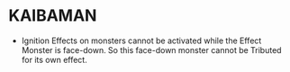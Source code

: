 # KAIBAMAN

*   Ignition Effects on monsters cannot be activated while the Effect Monster is face-down. So this face-down monster cannot be Tributed for its own effect.
